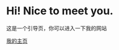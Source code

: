 
<html lang="zh-cn">
<head>
    <meta charset="UTF-8">
    <title>This is my first web !!</title>
</head>
<body>
    <h1>Hi! Nice to meet you.</h1>
    <p>这是一个引导页，你可以进入一下我的网站</p>
    <a href="/yh.html">我的主页</a>
</body>
</html>

